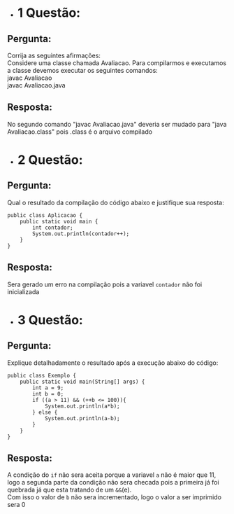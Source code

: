 
* # 1 Questão:  

## Pergunta:

Corrija as seguintes afirmações:  
Considere uma classe chamada Avaliacao. Para compilarmos e executamos a classe devemos executar os seguintes comandos:  
javac Avaliacao  
javac Avaliacao.java

## Resposta:
No segundo comando "javac Avaliacao.java" deveria ser mudado para "java Avaliacao.class" pois .class é o arquivo compilado

* # 2 Questão:

## Pergunta:

Qual o resultado da compilação do código abaixo e justifique sua resposta:  
```
public class Aplicacao {  
    public static void main {  
        int contador;  
        System.out.println(contador++);  
    }  
}  
```

## Resposta:
Sera gerado um erro na compilação pois a variavel ```contador``` não foi inicializada

* # 3 Questão:

## Pergunta:
Explique detalhadamente o resultado após a execução abaixo do código:
```
public class Exemplo {
    public static void main(String[] args) {
        int a = 9;
        int b = 0;
        if ((a > 11) && (++b <= 100)){
            System.out.println(a*b);
        } else {
            System.out.println(a-b);
        }
    }
}
```

## Resposta:
A condição do ```if``` não sera aceita porque a variavel ```a``` não é maior que 11, logo a segunda parte da condição não sera checada pois a primeira já foi quebrada já que esta tratando de um ```&&```(e).  
Com isso o valor de ```b``` não sera incrementado, logo o valor a ser imprimido sera 0
